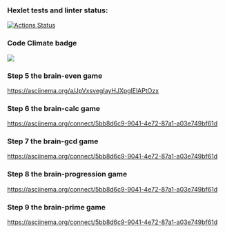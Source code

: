 ### Hexlet tests and linter status:
[![Actions Status](https://github.com/Ritsssss/frontend-project-44/actions/workflows/hexlet-check.yml/badge.svg)](https://github.com/Ritsssss/frontend-project-44/actions)

### Code Climate badge 
<a href="https://codeclimate.com/github/Ritsssss/frontend-project-44/maintainability"><img src="https://api.codeclimate.com/v1/badges/a630900a3fd2897d6ee1/maintainability" /></a>

### Step 5 the brain-even game
https://asciinema.org/a/JpVxsvegIayHJXpglElAPtOzx

### Step 6 the brain-calc game
https://asciinema.org/connect/5bb8d6c9-9041-4e72-87a1-a03e749bf61d

### Step 7 the brain-gcd game
https://asciinema.org/connect/5bb8d6c9-9041-4e72-87a1-a03e749bf61d

### Step 8 the brain-progression game
https://asciinema.org/connect/5bb8d6c9-9041-4e72-87a1-a03e749bf61d

### Step 9 the brain-prime game
https://asciinema.org/connect/5bb8d6c9-9041-4e72-87a1-a03e749bf61d